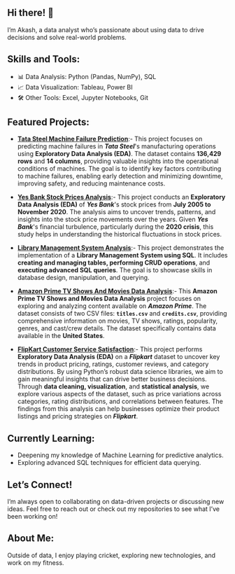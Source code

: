 ## Hi there! 👋
I’m Akash, a data analyst who’s passionate about using data to drive decisions and solve real-world problems.


## Skills and Tools:
- 📊 Data Analysis: Python (Pandas, NumPy), SQL
- 📈 Data Visualization: Tableau, Power BI
- 🛠️ Other Tools: Excel, Jupyter Notebooks, Git


## Featured Projects:
- [**Tata Steel Machine Failure Prediction**](https://github.com/akashmailar/Tata-Steel-Machine-Failure-Prediction):- This project focuses on predicting machine failures in ***Tata Steel***'s manufacturing operations using **Exploratory Data Analysis (EDA)**. The dataset contains **136,429 rows** and **14 columns**, providing valuable insights into the operational conditions of machines. The goal is to identify key factors contributing to machine failures, enabling early detection and minimizing downtime, improving safety, and reducing maintenance costs.

- [**Yes Bank Stock Prices Analysis**](https://github.com/akashmailar/Yes-Bank-Stock-Analysis-EDA):- This project conducts an **Exploratory Data Analysis (EDA)** of ***Yes Bank***'s stock prices from **July 2005 to November 2020**. The analysis aims to uncover trends, patterns, and insights into the stock price movements over the years. Given ***Yes Bank***'s financial turbulence, particularly during the **2020 crisis**, this study helps in understanding the historical fluctuations in stock prices.

- [**Library Management System Analysis**](https://github.com/akashmailar/Library-management-system-using-SQL):- This project demonstrates the implementation of a **Library Management System using SQL**. It includes **creating and managing tables, performing CRUD operations**, and **executing advanced SQL queries**. The goal is to showcase skills in database design, manipulation, and querying.

- [**Amazon Prime TV Shows And Movies Data Analysis**](https://github.com/akashmailar/amazon-prime-analysis):- This **Amazon Prime TV Shows and Movies Data Analysis** project focuses on exploring and analyzing content available on ***Amazon Prime***. The dataset consists of two CSV files: **`titles.csv`** and **`credits.csv`**, providing comprehensive information on movies, TV shows, ratings, popularity, genres, and cast/crew details. The dataset specifically contains data available in the **United States**.

- [**FlipKart Customer Service Satisfaction**](https://github.com/akashmailar/FlipKart-Customer-Service-Satisfaction-EDA):- This project performs **Exploratory Data Analysis (EDA)** on a ***Flipkart*** dataset to uncover key trends in product pricing, ratings, customer reviews, and category distributions. By using Python’s robust data science libraries, we aim to gain meaningful insights that can drive better business decisions. Through **data cleaning, visualization**, and **statistical analysis**, we explore various aspects of the dataset, such as price variations across categories, rating distributions, and correlations between features. The findings from this analysis can help businesses optimize their product listings and pricing strategies on ***Flipkart***.


## Currently Learning:

- Deepening my knowledge of Machine Learning for predictive analytics.
- Exploring advanced SQL techniques for efficient data querying.


## Let’s Connect!

I’m always open to collaborating on data-driven projects or discussing new ideas. Feel free to reach out or check out my repositories to see what I’ve been working on!


## About Me:
Outside of data, I enjoy playing cricket, exploring new technologies, and work on my fitness.
